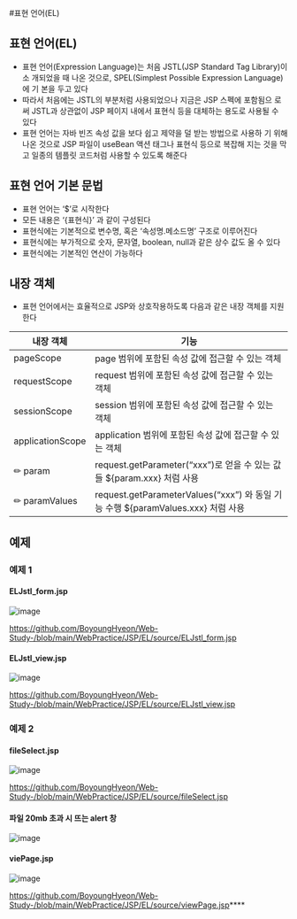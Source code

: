 #표현 언어(EL)

## 표현 언어(EL)
 - 표현 언어(Expression Language)는 처음 JSTL(JSP Standard Tag Library)이 소 개되었을 때 나온 것으로, SPEL(Simplest Possible Expression Language)에 기 본을 두고 있다
 - 따라서 처음에는 JSTL의 부분처럼 사용되었으나 지금은 JSP 스펙에 포함됨으 로써 JSTL과 상관없이 JSP 페이지 내에서 표현식 등을 대체하는 용도로 사용될 수 있다
 - 표현 언어는 자바 빈즈 속성 값을 보다 쉽고 제약을 덜 받는 방법으로 사용하 기 위해 나온 것으로 JSP 파일이 useBean 액션 태그나 표현식 등으로 복잡해 지는 것을 막고 일종의 템플릿 코드처럼 사용할 수 있도록 해준다


## 표현 언어 기본 문법
- 표현 언어는 ‘$’로 시작한다
- 모든 내용은 ‘{표현식}’ 과 같이 구성된다
- 표현식에는 기본적으로 변수명, 혹은 ‘속성명.메소드명’ 구조로 이루어진다
- 표현식에는 부가적으로 숫자, 문자열, boolean, null과 같은 상수 값도 올 수 있다
- 표현식에는 기본적인 연산이 가능하다


## 내장 객체
- 표현 언어에서는 효율적으로 JSP와 상호작용하도록 다음과 같은 내장 객체를 지원한다

|내장 객체|기능|
|------|---|
|pageScope|page 범위에 포함된 속성 값에 접근할 수 있는 객체|
|requestScope|request 범위에 포함된 속성 값에 접근할 수 있는 객체|
|sessionScope|session 범위에 포함된 속성 값에 접근할 수 있는 객체|
|applicationScope|application 범위에 포함된 속성 값에 접근할 수 있는 객체|
|✏ param|request.getParameter(“xxx”)로 얻을 수 있는 값들 ${param.xxx} 처럼 사용 |
|✏ paramValues|request.getParameterValues(“xxx”) 와 동일 기능 수행 ${paramValues.xxx} 처럼 사용|

## 예제

### 예제 1
#### ELJstl_form.jsp
![image](https://user-images.githubusercontent.com/49936027/138054669-7e775cce-a69e-423a-b07d-9d9e2ecf418e.png)

https://github.com/BoyoungHyeon/Web-Study-/blob/main/WebPractice/JSP/EL/source/ELJstl_form.jsp


#### ELJstl_view.jsp
![image](https://user-images.githubusercontent.com/49936027/138054690-42d128cd-928e-48b7-a96e-2994080be6d1.png)

https://github.com/BoyoungHyeon/Web-Study-/blob/main/WebPractice/JSP/EL/source/ELJstl_view.jsp



### 예제 2
#### fileSelect.jsp
![image](https://user-images.githubusercontent.com/49936027/138054961-ae5d51be-98a7-4754-9ace-98346aef4c70.png)

https://github.com/BoyoungHyeon/Web-Study-/blob/main/WebPractice/JSP/EL/source/fileSelect.jsp


#### 파일 20mb 초과 시 뜨는 alert 창
![image](https://user-images.githubusercontent.com/49936027/138054973-f4d98330-4a3d-4662-a735-04171b933368.png)

#### viePage.jsp
![image](https://user-images.githubusercontent.com/49936027/138054988-471ee89d-d521-4c18-80fe-0b33821de85b.png)

https://github.com/BoyoungHyeon/Web-Study-/blob/main/WebPractice/JSP/EL/source/viewPage.jsp****

